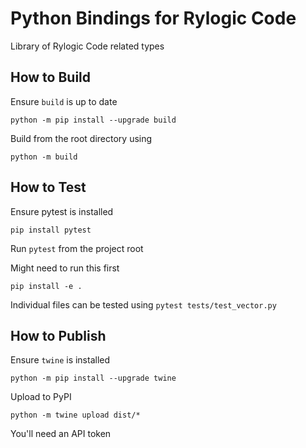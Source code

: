 # Python Bindings for Rylogic Code

Library of Rylogic Code related types

## How to Build

Ensure `build` is up to date

```python -m pip install --upgrade build```

Build from the root directory using

```python -m build```

## How to Test

Ensure pytest is installed

  ```pip install pytest```

Run `pytest` from the project root

Might need to run this first

```pip install -e .```

Individual files can be tested using `pytest tests/test_vector.py`

## How to Publish

Ensure `twine` is installed

```python -m pip install --upgrade twine```

Upload to PyPI

```python -m twine upload dist/*```

You'll need an API token

